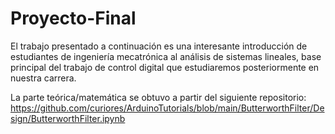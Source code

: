 # Proyecto-Final
El trabajo presentado a continuación es una interesante introducción de estudiantes de ingeniería mecatrónica al análisis de sistemas lineales, base principal del trabajo de control digital que estudiaremos posteriormente en nuestra carrera.

La parte teórica/matemática se obtuvo a partir del siguiente repositorio: https://github.com/curiores/ArduinoTutorials/blob/main/ButterworthFilter/Design/ButterworthFilter.ipynb
